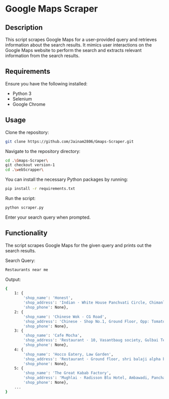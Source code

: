 # Google Maps Scraper
## Description

This script scrapes Google Maps for a user-provided query and retrieves information about the search results. It mimics user interactions on the Google Maps website to perform the search and extracts relevant information from the search results.

## Requirements

Ensure you have the following installed:

- Python 3
- Selenium
- Google Chrome

## Usage
Clone the repository:
```bash
git clone https://github.com/Jainam2806/Gmaps-Scraper.git
```

Navigate to the repository directory:
```bash
cd .\Gmaps-Scraper\
git checkout version-1
cd .\webScrapper\
```

You can install the necessary Python packages by running:
```bash
pip install -r requirements.txt
```

Run the script:
```bash
python scraper.py
```

Enter your search query when prompted.

## Functionality
The script scrapes Google Maps for the given query and prints out the search results.

Search Query:
```bash
Restaurants near me
```
Output:
```bash
{
    1: {
        'shop_name': 'Honest', 
        'shop_address': 'Indian · White House Panchvati Circle, Chimanlal Girdharlal Rd', 
        'shop_phone': None}, 
    2: {
        'shop_name': 'Chinese Wok - CG Road', 
        'shop_address': 'Chinese · Shop No.1, Ground Floor, Opp: Tomato Restaurant, Gold Leaf, Chimanlal Girdharlal Rd, near Maradia Plaza, near Associated Petrol Pump', 
        'shop_phone': None}, 
    3: {
        'shop_name': 'Cafe Mocha', 
        'shop_address': 'Restaurant · 10, Vasantbaug society, Gulbai Tekra Rd, opp. IDBI Bank, near CA Circle', 
        'shop_phone': None}, 
    4: {
        'shop_name': 'Hocco Eatery, Law Garden', 
        'shop_address': 'Restaurant · Ground floor, shri balaji alpha bazar law garden', 
        'shop_phone': None}, 
    5: {
        'shop_name': 'The Great Kabab Factory', 
        'shop_address': 'Mughlai · Radisson Blu Hotel, Ambawadi, Panchavati Road, Ellisbridge', 
        'shop_phone': None},
    ...
}
```